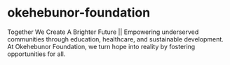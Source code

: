 # okehebunor-foundation
 Together We Create A Brighter Future || Empowering underserved communities through education, healthcare, and sustainable development. At Okehebunor Foundation, we turn hope into reality by fostering opportunities for all.
